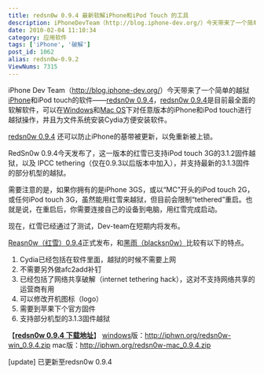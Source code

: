 ```yaml
---
title: redsn0w 0.9.4 最新软解iPhone和iPod Touch 的工具
description: iPhoneDevTeam（http://blog.iphone-dev.org/）今天带来了一个简单的越狱/tags/iPhone">iPhone和iPodtouch的软件——post/redsn0w-0.9.2.html">redsn0w0.9.4，post/redsn0w-0.9.2.html">redsn0w0.9.4是目前最全面的软解软件，可以在post/Deepin-LiteXP-Windows-XP-SP3-V6.2.html">Windows和post/864.html">MacOS下对任意版本的iPhone和iPodtouch进行越狱操作，并且为文件系统安装Cydia方便安装软件。post/redsn0w-0.9.2.html">redsn0w0.9.4还可以防止iPhone的基带被更新，以免重新被上锁。
date: 2010-02-04 11:10:34
category: 应用软件
tags: ['iPhone', '破解']
post_id: 1062
alias: redsn0w-0.9.2
ViewNums: 7315
---
```


iPhone Dev Team（<http://blog.iphone-dev.org/>）今天带来了一个简单的越狱[iPhone](/tags/iPhone)和iPod touch的软件——[redsn0w 0.9.4](/blog/redsn0w-092)，[redsn0w 0.9.4](/blog/redsn0w-092)是目前最全面的软解软件，可以在[Windows](/blog/deepin-litexp-windows-xp-sp3-v62)和[Mac OS](/blog/864a)下对任意版本的iPhone和iPod touch进行越狱操作，并且为文件系统安装Cydia方便安装软件。

[redsn0w 0.9.4](/blog/redsn0w-092) 还可以防止iPhone的基带被更新，以免重新被上锁。

RedSn0w 0.9.4今天发布了，这一版本的红雪已支持iPod touch 3G的3.1.2固件越狱，以及 IPCC tethering（仅在0.9.3以后版本中加入），并支持最新的3.1.3固件的部分机型的越狱。

需要注意的是，如果你拥有的是iPhone 3GS，或以“MC”开头的iPod touch 2G，或任何iPod touch 3G，虽然能用红雪来越狱，但目前会限制“tethered”重启。也就是说，在重启后，你需要连接自己的设备到电脑，用红雪完成启动。

现在，红雪已经通过了测试，Dev-team在短期内将发布。

[Reasn0w（红雪）0.9.4](/blog/redsn0w-092)正式发布，和[黑雨（blacksn0w）](/blog/blacksn0w-iphone)比较有以下的特点。

1. Cydia已经包括在软件里面，越狱的时候不需要上网
2. 不需要另外做afc2add补钉
3. 已经包括了网络共享破解（internet tethering hack），这对不支持网络共享的运营商有用
4. 可以修改开机图标（logo）
5. 需要到苹果下个官方固件
6. 支持部分机型的3.1.3固件越狱

【[**redsn0w 0.9.4 下载地址**](/blog/redsn0w-092)】
[windows](/blog/deepin-ghost-xp-sp3-v90-iso)版：<http://iphwn.org/redsn0w-win_0.9.4.zip>
mac版：<http://iphwn.org/redsn0w-mac_0.9.4.zip>

[update] 已更新至redsn0w 0.9.4

